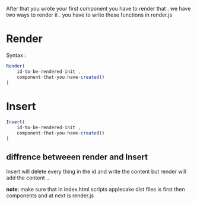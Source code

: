 After that you wrote  your first component you have to render that .
we have two ways to render it .
you have to write these functions in render.js
# Render
Syntax :
```js
Render(
    id-to-be-rendered-init ,
    component-that-you-have-created()
)
```
# Insert
```js
Insert(
    id-to-be-rendered-init ,
    component-that-you-have-created()
)
```
## diffrence betweeen render and Insert
Insert will delete every thing in the id and write the content but render will add the content ..

**note**: make sure that in index.html scripts applecake dist files is first then components and at next is render.js


